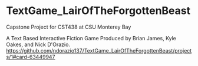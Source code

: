 # TextGame_LairOfTheForgottenBeast
Capstone Project for CST438 at CSU Monterey Bay

A Text Based Interactive Fiction Game Produced by Brian James, Kyle Oakes, and Nick D'Orazio.
https://github.com/ndorazio137/TextGame_LairOfTheForgottenBeast/projects/1#card-63449947
